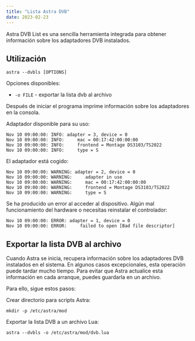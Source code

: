 ```yaml
---
title: "Lista Astra DVB"
date: 2023-02-23
---
```


Astra DVB List es una sencilla herramienta integrada para obtener información sobre los adaptadores DVB instalados.

## Utilización[](https://help.cesbo.com/misc/tools-and-utilities/dvb/dvbls#usage)

```
astra --dvbls [OPTIONS]
```

Opciones disponibles:

- `-o FILE` - exportar la lista dvb al archivo

Después de iniciar el programa imprime información sobre los adaptadores en la consola.

Adaptador disponible para su uso:

```
Nov 10 09:00:00: INFO: adapter = 3, device = 0
Nov 10 09:00:00: INFO:     mac = 00:17:42:00:00:00
Nov 10 09:00:00: INFO:     frontend = Montage DS3103/TS2022
Nov 10 09:00:00: INFO:     type = S
```

El adaptador está cogido:

```
Nov 10 09:00:00: WARNING: adapter = 2, device = 0
Nov 10 09:00:00: WARNING:     adapter in use
Nov 10 09:00:00: WARNING:     mac = 00:17:42:00:00:00
Nov 10 09:00:00: WARNING:     frontend = Montage DS3103/TS2022
Nov 10 09:00:00: WARNING:     type = S
```

Se ha producido un error al acceder al dispositivo. Algún mal funcionamiento del hardware o necesitas reinstalar el controlador:

```
Nov 10 09:00:00: ERROR: adapter = 1, device = 0
Nov 10 09:00:00: ERROR:     failed to open [Bad file descriptor]
```

## Exportar la lista DVB al archivo[](https://help.cesbo.com/misc/tools-and-utilities/dvb/dvbls#export-dvb-list-to-the-file)

Cuando Astra se inicia, recupera información sobre los adaptadores DVB instalados en el sistema. En algunos casos excepcionales, esta operación puede tardar mucho tiempo. Para evitar que Astra actualice esta información en cada arranque, puedes guardarla en un archivo.

Para ello, sigue estos pasos:

Crear directorio para scripts Astra:

```
mkdir -p /etc/astra/mod
```

Exportar la lista DVB a un archivo Lua:

```
astra --dvbls -o /etc/astra/mod/dvb.lua
```
